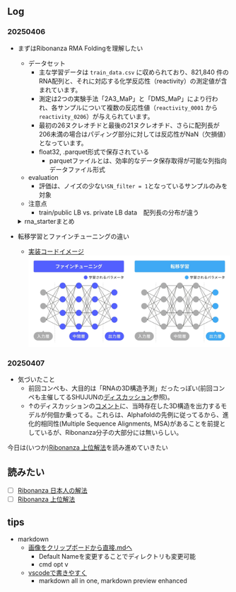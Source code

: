 ## Log
### 20250406
- まずはRibonanza RMA Foldingを理解したい
    - データセット
        - 主な学習データは `train_data.csv` に収められており、821,840 件のRNA配列と、それに対応する化学反応性（reactivity）の測定値が含まれています。
        - 測定は2つの実験手法「2A3_MaP」と「DMS_MaP」により行われ、各サンプルについて複数の反応性値（`reactivity_0001` から `reactivity_0206`）が与えられています。
        - 最初の26ヌクレオチドと最後の21ヌクレオチド、さらに配列長が206未満の場合はパディング部分に対しては反応性がNaN（欠損値）となっています。
        - float32, .parquet形式で保存されている
            - parquetファイルとは、効率的なデータ保存取得が可能な列指向データファイル形式
    - evaluation
        - 評価は、ノイズの少ない`SN_filter = 1`となっているサンプルのみを対象
    - 注意点
        - train/public LB vs. private LB data　配列長の分布が違う
    <details>
    <summary>rna_starterまとめ</summary>

    ### データ
    -  RNA_Datasetクラス
        - Datasetクラスとは
           - キーからデータサンプルへのマッピングを表現する抽象クラス
           - データ取得・連結・拡張など、データセットとしての基本的な機能を担う
           - `__getitem__`は実装必須
        - 行っていること
           - シーケンスの離散化(ACGUを0~3へ) する`seq_map`
           - `df['L']`にそれぞれのRNA配列長
           - などなど。
        - 保持してるデータ
           - RNAシーケンス配列長（L）
           - 各手法ごとの反応性値（reactivity）
           - 反応性誤差（react_err）
           - 信号対雑音比（sn）
        - `__getitem__`で行っていること
           - mask(True が実際の塩基、False がパディング)の作成
             - 実際の長さに対して、max長さに足りない分をパディングしておく
           - 各シーケンスを値に変換、最大長(Lmax=206)に合わせてパディング
        - LenMatchBatchSamplerクラス
           - 簡潔に：バッチサンプリング時に、同程度の長さのサンプルを同じバッチにまとめるために、BatchSamplerをラップしたもの
           - 主な処理
             - 配列長に基づいて、サンプルを異なる「バケット」に分類
             - サンプルの実際の長さ(maskのTrueの数)を16で割った数を利用して、**大体同じ長さのサンプルを同じバケットに**入れる
    ### モデル
   - RNAの化学反応性予測タスクでは、RNAの二次構造が反応性に大きく影響するため、長い依存関係（long dependencies）を捉えることが重要です。

        トランスフォーマーモデルは、自己注意機構（Self-Attention）を利用して系列全体の依存関係を効果的に捉えるため、RNAのような長い相関関係があるシーケンスに適しています。

        このノートブックでは、シンプルなSサイズのトランスフォーマーモデルを例示として示しています。
   - SinusoidalPosEmbクラス
     - 　役割：[位置エンコーディング](https://cvml-expertguide.net/terms/dl/seq2seq-translation/transformer/positional-encoding/)
       - シーケンス中の各要素が持つ位置情報を、連続値（sin, cos）を用いて埋め込み（エンコード）ます。これにより、モデルは単語や塩基の順序情報を認識できるようになります。
       - 単語埋め込みベクトル = (単語)分散表現
       - 位置情報を**入力に**加えて、モデルの一部のパラメータとする。sin/cosであれば固定パラメータだし、学習可能な場合もある。
       - [figわかりやすい](https://qiita.com/snsk871/items/93aba7ad74cace4abc62)
   - RNA_Model
     - 入力：RNA配列　出力：各位置の化学反応性
     - 構成要素：Embedding層 → 位置エンコーディング → Transformer Encoder → 出力層(nn.Linear)
     - Embedding
       - `__getitem__`にて、塩基→数値変換されたseqができてる。それを192次元ベクトルにembedding
       - nn.Embeddingは、数値インデックス→埋め込みベクトル　にする層
       - embeddingの利点：one-hotと違い、学習可能な意味を持ったベクトルとなる
     - Transformer Encoder
       - self attentionでシーケンス全体の相関関係（長い依存関係）を捉える
     - 出力層
       - Transformer Encoderの出力を線形層により次元削減し、最終的に2次元の出力（各位置について2つの値、ここでは2種類(2つの実験手法「2A3_MaP」と「DMS_MaP」)の化学反応性の予測値）を生成
     - forwardメソッドの流れ
       - マスクと長さの調整
       - 位置エンコーディング
       - Transformer Encoderの適用
         - `src_key_padding_mask`により、パディング部分を無視して処理
       - 最終出力
    ### Loss & Metric(評価指標)
    - Loss: モデルの出力とターゲットとなる反応性データとの間のL1 loss(MAE) ←
      - 詳細
      - `target['mask'][:,:pred.shape[1]]`で、予測テンソルと同じシーケンス長に合わせたマスクを取得→予測値`pred`から実際の値に対応する部分を抽出
      - `target['react'][target['mask']]`・`clip(0,1)`で値を制限→反応性の実データから有効な部分を抽出
    - メトリック：[このコンペが要求する](www.kaggle.com/competitions/stanford-ribonanza-rna-folding/overview/evaluation)メトリックに合わせて作成された、カスタムクラス
      - モデル評価時に、**全サンプルの誤差を一括して**計算。バッチごとの平均にしないことで、コンペの計測方法との整合性を保っている。
    ### Training
    - ポイント
      - DeviceDataLoader, FastAIのLearnerを使うことで、GPU利用や混合精度学習を自動化
    -  fastai
       - [初心者向け解説](https://qiita.com/lilacs/items/abac45188daf8277489a)
       - 転移学習も超簡単に書けちゃう
    ```python
    # 乱数シードの固定（再現性確保）
    seed_everything(SEED)

    # 出力先ディレクトリが存在しない場合は作成
    os.makedirs(OUT, exist_ok=True)

    # 事前に保存しておいた学習データ（Parquet形式）の読み込み
    df = pd.read_parquet(os.path.join(PATH,'train_data.parquet'))

    # fold数ループ（KFold CV）。Kaggleでは複数foldを一度に回すとメモリ不足(OOM)の可能性があるため、1つのみ実行
    for fold in [0]:

        # ============================
        # トレーニング用データセットの構築
        # ============================

        # 実際のトレーニングデータ（入力・出力含む）
        ds_train = RNA_Dataset(df, mode='train', fold=fold, nfolds=nfolds)

        # 長さマスクのみ取得（バッチを組む際の長さマッチングに使用）
        ds_train_len = RNA_Dataset(df, mode='train', fold=fold, nfolds=nfolds, mask_only=True)

        # ランダムにサンプルを抽出するサンプラー
        sampler_train = torch.utils.data.RandomSampler(ds_train_len)

        # シーケンス長が近いもの同士でバッチ化（効率化のため）
        len_sampler_train = LenMatchBatchSampler(sampler_train, batch_size=bs, drop_last=True)

        # トレーニング用DataLoaderをGPUデバイスに対応させたラッパー
        dl_train = DeviceDataLoader(
            torch.utils.data.DataLoader(ds_train, batch_sampler=len_sampler_train,
                                        num_workers=num_workers, persistent_workers=True),
            device
        )

        # ============================
        # 検証用データセットの構築
        # ============================

        ds_val = RNA_Dataset(df, mode='eval', fold=fold, nfolds=nfolds)
        ds_val_len = RNA_Dataset(df, mode='eval', fold=fold, nfolds=nfolds, mask_only=True)

        # 順番通りにサンプルを取り出すサンプラー（評価ではシャッフル不要）
        sampler_val = torch.utils.data.SequentialSampler(ds_val_len)

        # 検証用：長さマッチングバッチサンプラー（ドロップしない）
        len_sampler_val = LenMatchBatchSampler(sampler_val, batch_size=bs, drop_last=False)

        # 検証用DataLoader（GPU対応）
        dl_val = DeviceDataLoader(
            torch.utils.data.DataLoader(ds_val, batch_sampler=len_sampler_val,
                                        num_workers=num_workers),
            device
        )

        # Pythonのガベージコレクタを明示的に呼び出し、メモリを解放
        gc.collect()

        # ============================
        # モデル学習のセットアップ
        # ============================

        # FastAI 用の DataLoaders（トレーニング＋検証）を構築
        data = DataLoaders(dl_train, dl_val)

        # モデルのインスタンスを生成し、GPUに移動
        model = RNA_Model()
        model = model.to(device)

        # FastAI Learner のセットアップ（損失関数、コールバック、メトリクスを指定）
        learn = Learner(
            data,
            model,
            loss_func=loss,
            cbs=[GradientClip(3.0)],  # 勾配爆発を抑えるために勾配をクリップ
            metrics=[MAE()]
        ).to_fp16()  # 混合精度（fp16）学習を有効化（P100では効果薄だが、現代GPUでは高速化）

        # ============================
        # モデルの学習と保存
        # ============================

        # One Cycle Policy を使って32エポック学習
        learn.fit_one_cycle(
            32,
            lr_max=5e-4,   # 学習率の最大値
            wd=0.05,       # Weight Decay（正則化項）
            pct_start=0.02 # 最初の2%で急速に学習率を上げ、その後緩やかに下げる
        )

        # 学習済みモデルの重みを保存
        torch.save(learn.model.state_dict(), os.path.join(OUT, f'{fname}_{fold}.pth'))

        # メモリ解放
        gc.collect()
    ```
    </details>

- 転移学習とファインチューニングの違い
  - [実装コードイメージ](https://zenn.dev/acntechjp/articles/be5bc8fbccafe2)
    ![](figures/finetune_vs_transfer.png)

### 20250407
 - 気づいたこと
   - 前回コンペも、大目的は「RNAの3D構造予測」だったっぽい(前回コンペも主催してるSHUJUNの[ディスカッション](https://www.kaggle.com/competitions/stanford-ribonanza-rna-folding/discussion/451853)参照)。
   - ↑のディスカッションの[コメント](https://www.kaggle.com/competitions/stanford-ribonanza-rna-folding/discussion/451853#2505758)に、当時存在した3D構造を出力するモデルが何個か乗ってる。これらは、Alphafoldの先例に従ってるから、進化的相同性(Multiple Sequence Alignments, MSA)があることを前提としているが、Ribonanza分子の大部分には無いらしい。

今日は(いつか)[Ribonanza 上位解法](https://zenn.dev/nishimoto/articles/14da0f491c7632)を読み進めていきたい



## 読みたい
- [ ] [Ribonanza 日本人の解法](https://qiita.com/SHIBA_TT/items/e6f4fc974d026fab0ebd)
- [ ] [Ribonanza 上位解法](https://zenn.dev/nishimoto/articles/14da0f491c7632)

## tips
- markdown
  - [画像をクリップボードから直接.mdへ](https://qiita.com/P-man_Brown/items/31a0f1cc8d108b2d88f6)
    - Default Nameを変更することでディレクトリも変更可能
    - cmd opt v
  - [vscodeで書きやすく](https://note.com/teaslife/n/ncbe26acef401)
    - markdown all in one, markdown preview enhanced
